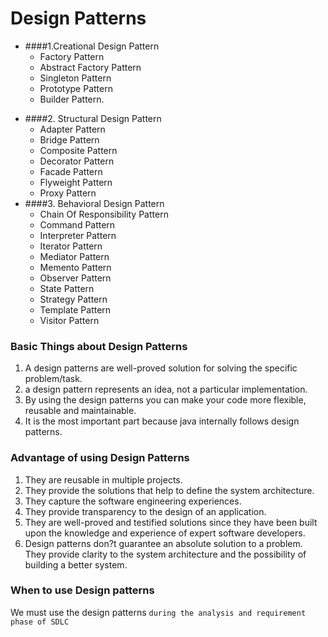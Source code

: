 # Design Patterns

- ####1.Creational Design Pattern
    - Factory Pattern
    - Abstract Factory Pattern
    - Singleton Pattern
    - Prototype Pattern
    - Builder Pattern.
* ####2. Structural Design Pattern
    - Adapter Pattern
    - Bridge Pattern
    - Composite Pattern
    - Decorator Pattern
    - Facade Pattern
    - Flyweight Pattern
    - Proxy Pattern
* ####3. Behavioral Design Pattern
    - Chain Of Responsibility Pattern
    - Command Pattern
    - Interpreter Pattern
    - Iterator Pattern
    - Mediator Pattern
    - Memento Pattern
    - Observer Pattern
    - State Pattern
    - Strategy Pattern
    - Template Pattern
    - Visitor Pattern

### Basic Things about Design Patterns 
1. A design patterns are well-proved solution for solving the specific problem/task.
2. a design pattern represents an idea, not a particular implementation.
3. By using the design patterns you can make your code more flexible, reusable and maintainable.
4. It is the most important part because java internally follows design patterns.

### Advantage of using Design Patterns
1. They are reusable in multiple projects.
2. They provide the solutions that help to define the system architecture.
3. They capture the software engineering experiences.
4. They provide transparency to the design of an application.
5. They are well-proved and testified solutions since they have been built upon the knowledge and experience of expert software developers.
6. Design patterns don?t guarantee an absolute solution to a problem. They provide clarity to the system architecture and the possibility of building a better system.

### When to use Design patterns
   We must use the design patterns `during the analysis and requirement phase of SDLC`